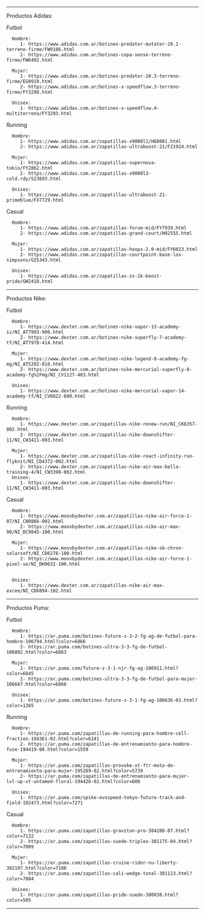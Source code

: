 -------------------------------------------------------------

Productos Adidas:

   Futbol

      Hombre:
         1- https://www.adidas.com.ar/botines-predator-mutator-20.1-terreno-firme/FW9186.html
         2- https://www.adidas.com.ar/botines-copa-sense-terreno-firme/FW6492.html

      Mujer:
         1- https://www.adidas.com.ar/botines-predator-20.3-terreno-firme/EG0910.html
         2- https://www.adidas.com.ar/botines-x-speedflow.3-terreno-firme/FY3298.html

      Unisex:
         1- https://www.adidas.com.ar/botines-x-speedflow.4-multiterreno/FY3293.html

   Running

      Hombre:
         1- https://www.adidas.com.ar/zapatillas-x9000l1/H68081.html
         2- https://www.adidas.com.ar/zapatillas-ultraboost-21/FZ1924.html

      Mujer:
         1- https://www.adidas.com.ar/zapatillas-supernova-tokio/FY2862.html
         2- https://www.adidas.com.ar/zapatillas-x9000l3-cold.rdy/S23693.html

      Unisex:
         1- https://www.adidas.com.ar/zapatillas-ultraboost-21-primeblue/FX7729.html

   Casual

      Hombre:
         1- https://www.adidas.com.ar/zapatillas-forum-mid/FY7939.html
         2- https://www.adidas.com.ar/zapatillas-grand-court/H02555.html

      Mujer:
         1- https://www.adidas.com.ar/zapatillas-hoops-2.0-mid/FY6023.html
         2- https://www.adidas.com.ar/zapatillas-courtpoint-base-los-simpsons/GZ5343.html

      Unisex:
         1- https://www.adidas.com.ar/zapatillas-zx-1k-boost-pride/GW2418.html



-------------------------------------------------------------

Productos Nike:

   Futbol

      Hombre:
         1- https://www.dexter.com.ar/botines-nike-vapor-13-academy-ic/NI_AT7993-906.html
         2- https://www.dexter.com.ar/botines-nike-superfly-7-academy-tf/NI_AT7978-414.html

      Mujer:
         1- https://www.dexter.com.ar/botines-nike-legend-8-academy-fg-mg/NI_AT5292-010.html
         2- https://www.dexter.com.ar/botines-nike-mercurial-superfly-8-academy-fg%2Fmg/NI_CV1127-403.html

      Unisex:
         1- https://www.dexter.com.ar/botines-nike-mercurial-vapor-14-academy-tf/NI_CV0822-600.html

   Running

      Hombre:
         1- https://www.dexter.com.ar/zapatillas-nike-renew-run/NI_CK6357-002.html
         2- https://www.dexter.com.ar/zapatillas-nike-downshifter-11/NI_CW3411-003.html

      Mujer:
         1- https://www.dexter.com.ar/zapatillas-nike-react-infinity-run-flyknit/NI_CD4372-002.html
         2- https://www.dexter.com.ar/zapatillas-nike-air-max-bella-training-4/NI_CW3398-002.html
      Unisex:
         1- https://www.dexter.com.ar/zapatillas-nike-downshifter-11/NI_CW3411-003.html

   Casual

      Hombre:
         1- https://www.moovbydexter.com.ar/zapatillas-nike-air-force-1-07/NI_CN0866-002.html
         2- https://www.moovbydexter.com.ar/zapatillas-nike-air-max-90/NI_DC9845-100.html

      Mujer:
         1- https://www.moovbydexter.com.ar/zapatillas-nike-sb-chron-solarsoft/NI_CD6278-100.html
         2- https://www.moovbydexter.com.ar/zapatillas-nike-air-force-1-pixel-se/NI_DH9632-100.html


      Unisex:
         1- https://www.dexter.com.ar/zapatillas-nike-air-max-excee/NI_CD6894-102.html



-------------------------------------------------------------

Productos Puma:

   Futbol

      Hombre:
         1- https://ar.puma.com/botines-future-z-3-2-fg-ag-de-futbol-para-hombre-106794.html?color=6866
         2- https://ar.puma.com/botines-ultra-3-3-fg-de-futbol-106802.html?color=6863

      Mujer:
         1- https://ar.puma.com/future-z-3-1-njr-fg-ag-106911.html?color=6845
         2- https://ar.puma.com/botines-ultra-3-3-fg-de-futbol-para-mujer-106667.html?color=6860

      Unisex:
         1- https://ar.puma.com/botines-future-z-3-1-fg-ag-106636-03.html?color=1365

   Running

      Hombre:
         1- https://ar.puma.com/zapatillas-de-running-para-hombre-cell-fraction-194361-02.html?color=6241
         2- https://ar.puma.com/zapatillas-de-entrenamiento-para-hombre-fuse-194419-08.html?color=1559

      Mujer:
         1- https://ar.puma.com/zapatillas-provoke-xt-ftr-moto-de-entrenamiento-para-mujer-195269-02.html?color=5739
         2- https://ar.puma.com/zapatillas-de-entrenamiento-para-mujer-lvl-up-xt-untamed-floral-194426-02.html?color=608

      Unisex:
         1- https://ar.puma.com/spike-evospeed-tokyo-future-track-and-field-192473.html?color=7271

   Casual

      Hombre:
         1- https://ar.puma.com/zapatillas-graviton-pro-384288-07.html?color=7132
         2- https://ar.puma.com/zapatillas-suede-triplex-381175-04.html?color=7009

      Mujer:
         1- https://ar.puma.com/zapatillas-cruise-rider-nu-liberty-382107.html?color=7180
         2- https://ar.puma.com/zapatillas-cali-wedge-tonal-381123.html?color=7084

      Unisex:
         1- https://ar.puma.com/zapatillas-pride-suede-380838.html?color=505



-------------------------------------------------------------